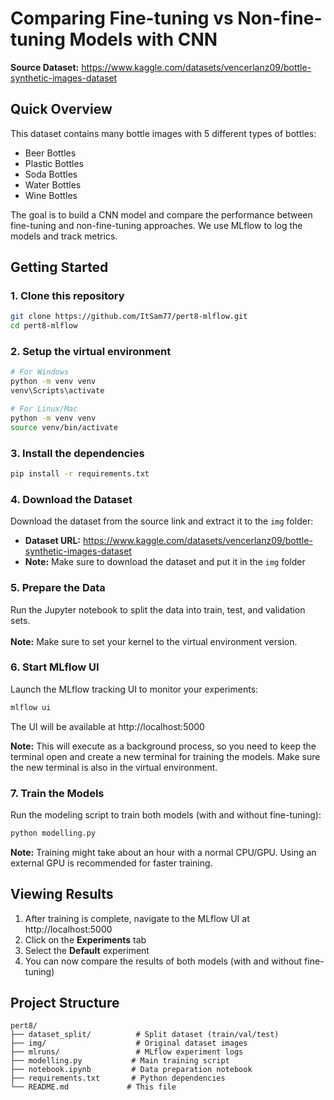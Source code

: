 # Comparing Fine-tuning vs Non-fine-tuning Models with CNN

**Source Dataset:** https://www.kaggle.com/datasets/vencerlanz09/bottle-synthetic-images-dataset

## Quick Overview

This dataset contains many bottle images with 5 different types of bottles:
- Beer Bottles
- Plastic Bottles  
- Soda Bottles
- Water Bottles
- Wine Bottles

The goal is to build a CNN model and compare the performance between fine-tuning and non-fine-tuning approaches. We use MLflow to log the models and track metrics.

## Getting Started

### 1. Clone this repository
```bash
git clone https://github.com/ItSam77/pert8-mlflow.git
cd pert8-mlflow
```

### 2. Setup the virtual environment
```bash
# For Windows
python -m venv venv
venv\Scripts\activate

# For Linux/Mac
python -m venv venv
source venv/bin/activate
```

### 3. Install the dependencies
```bash
pip install -r requirements.txt
```

### 4. Download the Dataset
Download the dataset from the source link and extract it to the `img` folder:
- **Dataset URL:** https://www.kaggle.com/datasets/vencerlanz09/bottle-synthetic-images-dataset
- **Note:** Make sure to download the dataset and put it in the `img` folder

### 5. Prepare the Data
Run the Jupyter notebook to split the data into train, test, and validation sets. \
<br>
**Note:** Make sure to set your kernel to the virtual environment version.

### 6. Start MLflow UI
Launch the MLflow tracking UI to monitor your experiments:
```bash
mlflow ui
```
The UI will be available at http://localhost:5000

**Note:** This will execute as a background process, so you need to keep the terminal open and create a new terminal for training the models. Make sure the new terminal is also in the virtual environment.

### 7. Train the Models
Run the modeling script to train both models (with and without fine-tuning):
```bash
python modelling.py
```

**Note:** Training might take about an hour with a normal CPU/GPU. Using an external GPU is recommended for faster training.

## Viewing Results

1. After training is complete, navigate to the MLflow UI at http://localhost:5000
2. Click on the **Experiments** tab
3. Select the **Default** experiment
4. You can now compare the results of both models (with and without fine-tuning)

## Project Structure

```
pert8/
├── dataset_split/          # Split dataset (train/val/test)
├── img/                    # Original dataset images
├── mlruns/                 # MLflow experiment logs
├── modelling.py           # Main training script
├── notebook.ipynb         # Data preparation notebook
├── requirements.txt       # Python dependencies
└── README.md             # This file
```